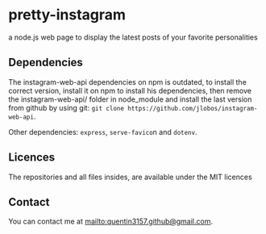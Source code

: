 # pretty-instagram

a node.js web page to display the latest posts of your favorite personalities

## Dependencies

The instagram-web-api dependencies on npm is outdated, to install the correct version, install it on npm to install his dependencies, then remove the instagram-web-api/ folder in node_module and install the last version from github by using git: `git clone https://github.com/jlobos/instagram-web-api`.

Other dependencies: `express`, `serve-favico`n and `dotenv`.

## Licences

The repositories and all files insides, are available under the MIT licences

## Contact

You can contact me at [mailto:quentin3157.github@gmail.com](quentin3157.github@gmail.com).
